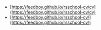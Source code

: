 - [https://feedboy.github.io/rsschool-cv/cv](https://feedboy.github.io/rsschool-cv/cv)
- [https://feedboy.github.io/rsschool-cv/](https://feedboy.github.io/rsschool-cv/)
